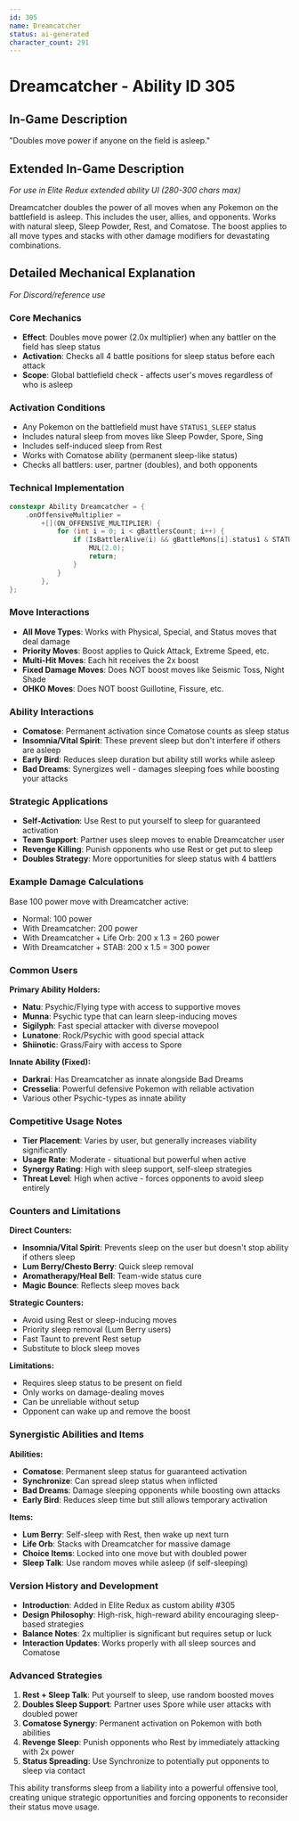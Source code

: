 ```yaml
---
id: 305
name: Dreamcatcher
status: ai-generated
character_count: 291
---
```


# Dreamcatcher - Ability ID 305

## In-Game Description
"Doubles move power if anyone on the field is asleep."

## Extended In-Game Description
*For use in Elite Redux extended ability UI (280-300 chars max)*

Dreamcatcher doubles the power of all moves when any Pokemon on the battlefield is asleep. This includes the user, allies, and opponents. Works with natural sleep, Sleep Powder, Rest, and Comatose. The boost applies to all move types and stacks with other damage modifiers for devastating combinations.

## Detailed Mechanical Explanation
*For Discord/reference use*

### Core Mechanics
- **Effect**: Doubles move power (2.0x multiplier) when any battler on the field has sleep status
- **Activation**: Checks all 4 battle positions for sleep status before each attack
- **Scope**: Global battlefield check - affects user's moves regardless of who is asleep

### Activation Conditions
- Any Pokemon on the battlefield must have `STATUS1_SLEEP` status
- Includes natural sleep from moves like Sleep Powder, Spore, Sing
- Includes self-induced sleep from Rest
- Works with Comatose ability (permanent sleep-like status)
- Checks all battlers: user, partner (doubles), and both opponents

### Technical Implementation
```cpp
constexpr Ability Dreamcatcher = {
    .onOffensiveMultiplier =
        +[](ON_OFFENSIVE_MULTIPLIER) {
            for (int i = 0; i < gBattlersCount; i++) {
                if (IsBattlerAlive(i) && gBattleMons[i].status1 & STATUS1_SLEEP) {
                    MUL(2.0);
                    return;
                }
            }
        },
};
```

### Move Interactions
- **All Move Types**: Works with Physical, Special, and Status moves that deal damage
- **Priority Moves**: Boost applies to Quick Attack, Extreme Speed, etc.
- **Multi-Hit Moves**: Each hit receives the 2x boost
- **Fixed Damage Moves**: Does NOT boost moves like Seismic Toss, Night Shade
- **OHKO Moves**: Does NOT boost Guillotine, Fissure, etc.

### Ability Interactions
- **Comatose**: Permanent activation since Comatose counts as sleep status
- **Insomnia/Vital Spirit**: These prevent sleep but don't interfere if others are asleep
- **Early Bird**: Reduces sleep duration but ability still works while asleep
- **Bad Dreams**: Synergizes well - damages sleeping foes while boosting your attacks

### Strategic Applications
- **Self-Activation**: Use Rest to put yourself to sleep for guaranteed activation
- **Team Support**: Partner uses sleep moves to enable Dreamcatcher user
- **Revenge Killing**: Punish opponents who use Rest or get put to sleep
- **Doubles Strategy**: More opportunities for sleep status with 4 battlers

### Example Damage Calculations
Base 100 power move with Dreamcatcher active:
- Normal: 100 power
- With Dreamcatcher: 200 power
- With Dreamcatcher + Life Orb: 200 x 1.3 = 260 power
- With Dreamcatcher + STAB: 200 x 1.5 = 300 power

### Common Users
**Primary Ability Holders:**
- **Natu**: Psychic/Flying type with access to supportive moves
- **Munna**: Psychic type that can learn sleep-inducing moves
- **Sigilyph**: Fast special attacker with diverse movepool
- **Lunatone**: Rock/Psychic with good special attack
- **Shiinotic**: Grass/Fairy with access to Spore

**Innate Ability (Fixed):**
- **Darkrai**: Has Dreamcatcher as innate alongside Bad Dreams
- **Cresselia**: Powerful defensive Pokemon with reliable activation
- Various other Psychic-types as innate ability

### Competitive Usage Notes
- **Tier Placement**: Varies by user, but generally increases viability significantly
- **Usage Rate**: Moderate - situational but powerful when active
- **Synergy Rating**: High with sleep support, self-sleep strategies
- **Threat Level**: High when active - forces opponents to avoid sleep entirely

### Counters and Limitations
**Direct Counters:**
- **Insomnia/Vital Spirit**: Prevents sleep on the user but doesn't stop ability if others sleep
- **Lum Berry/Chesto Berry**: Quick sleep removal
- **Aromatherapy/Heal Bell**: Team-wide status cure
- **Magic Bounce**: Reflects sleep moves back

**Strategic Counters:**
- Avoid using Rest or sleep-inducing moves
- Priority sleep removal (Lum Berry users)
- Fast Taunt to prevent Rest setup
- Substitute to block sleep moves

**Limitations:**
- Requires sleep status to be present on field
- Only works on damage-dealing moves
- Can be unreliable without setup
- Opponent can wake up and remove the boost

### Synergistic Abilities and Items
**Abilities:**
- **Comatose**: Permanent sleep status for guaranteed activation
- **Synchronize**: Can spread sleep status when inflicted
- **Bad Dreams**: Damage sleeping opponents while boosting own attacks
- **Early Bird**: Reduces sleep time but still allows temporary activation

**Items:**
- **Lum Berry**: Self-sleep with Rest, then wake up next turn
- **Life Orb**: Stacks with Dreamcatcher for massive damage
- **Choice Items**: Locked into one move but with doubled power
- **Sleep Talk**: Use random moves while asleep (if self-sleeping)

### Version History and Development
- **Introduction**: Added in Elite Redux as custom ability #305
- **Design Philosophy**: High-risk, high-reward ability encouraging sleep-based strategies
- **Balance Notes**: 2x multiplier is significant but requires setup or luck
- **Interaction Updates**: Works properly with all sleep sources and Comatose

### Advanced Strategies
1. **Rest + Sleep Talk**: Put yourself to sleep, use random boosted moves
2. **Doubles Sleep Support**: Partner uses Spore while user attacks with doubled power
3. **Comatose Synergy**: Permanent activation on Pokemon with both abilities
4. **Revenge Sleep**: Punish opponents who Rest by immediately attacking with 2x power
5. **Status Spreading**: Use Synchronize to potentially put opponents to sleep via contact

This ability transforms sleep from a liability into a powerful offensive tool, creating unique strategic opportunities and forcing opponents to reconsider their status move usage.